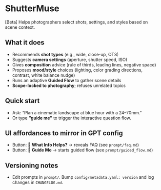 # ShutterMuse

[Beta] Helps photographers select shots, settings, and styles based on scene context.

## What it does
- Recommends **shot types** (e.g., wide, close-up, OTS)
- Suggests **camera settings** (aperture, shutter speed, ISO)
- Gives **composition** advice (rule of thirds, leading lines, negative space)
- Proposes **mood/style** choices (lighting, color grading directions, contrast, white balance nudge)
- Runs an adaptive **Guided Flow** to gather scene details
- **Scope-locked to photography**; refuses unrelated topics

## Quick start
- Ask: “Plan a cinematic landscape at blue hour with a 24–70mm.”
- Or type **“guide me”** to trigger the interactive question flow.

## UI affordances to mirror in GPT config
- Button: **📸 What Info Helps?** → reveals FAQ (see `prompt/faq.md`)
- Button: **🧭 Guide Me** → starts guided flow (see `prompt/guided_flow.md`)

## Versioning notes
- Edit prompts in `prompt/`. Bump `config/metadata.yaml: version` and log changes in `CHANGELOG.md`.
